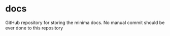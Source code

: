 # docs
GitHub repository for storing the minima docs. No manual commit should be ever done to this repository
